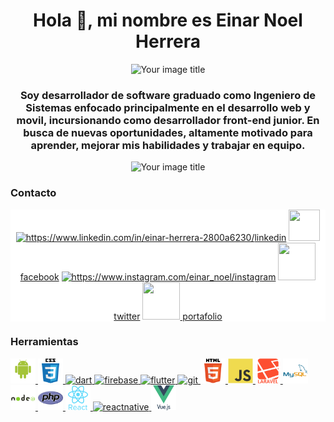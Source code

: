 <h1 align="center">Hola 👋, mi nombre es Einar Noel Herrera</h1>
<p align='center'><img src="https://lh3.googleusercontent.com/kxWEg3l1lDkGk0zAtpP9q7zxaf0nQcXQtttEaSnI1b54pO196eCAs_b9OZN5EwdKBDSBHNtJSYZdZB-IwdY4d9XVw3NsIDtb88LkNDNj5TU3caFrjvw9Tvmn1-htq8e_tXNzg3i_AP1oB4AL5LQfXA_zRC5g9wb09NeZAfAk-1Jgvez9sDYoreSZWiKamquzCibWDV3fZ7EEQy19B9YFUFeq5HCSvH1EtL4IZO5Kpm6kPtIz_h5fSYJfGz39S_O1Gk1wQ4M8fHp3UjttBxaPdP-bkObJ_BWQLK1GZUFbqYCaYx0vg8MnQzQd-95hOOjx1hheyRf1N5L1YLa5VDwhuiMU0qgMfqTc1jtAh63fPB0O7y5iNLeXLyLQYcRRT2i-mKCptdVTOpZZL1gFHWtSeGE1Kkp2Yr8uczHeB_zrr2SlHOece1waioimnPBTcMrA0IDPEqt6hpi7dXa3Bcph269ZwWwj9swnK4M5hGJqLdWNQe8kyt4rneZVaFmD6G3wS7pYTvieOU8bmBtI_BCRJgn-T8XGz2Sd01ZpFaEhOr_3Fe28au5_bzs7cqT9aQgpLwpK1DNcnr2sXYeTXjIXMiUlalEyltoFhziGucN66DVCyPgowIv2o9-rkbZMiTY4JhyuJc043_ieDQoBlqdV3rOQhUjKkviQqYhc9mQ_WTcvyD0WzCAsAeVXO1gsUb_ElG5QZJtPrHuHf32czW5gtdOZEali0muVp83u35Gc9lFrrKXW0WuLy0DDnJrR9A=s640-no?authuser=0" alt="Your image title" width="250"/></p>

<h3 align="center" >Soy desarrollador de software graduado como Ingeniero de Sistemas enfocado principalmente en el desarrollo web y movil, incursionando como desarrollador front-end junior. En busca de nuevas oportunidades, altamente motivado para aprender, mejorar mis habilidades y trabajar en equipo.</h3>

<p align='center' ><img src="https://lh3.googleusercontent.com/pw/AM-JKLWv5g4On6d7lG2gEcpJFqYUIaC38OgD2EsZZlz1kefAGKlvKSkGOvxNwMx6BPsLaBDTn-XYvz8n61okCDjizUMExYGSTfgj85zc9q80lj4GOJ8sIDuiMCU6X5kjQcMUQJiLsrJSG-wBlavLKNyvundA=s640-no?authuser=0" alt="Your image title" width="250"/></p>

<h3 align="left">Contacto</h3>

<p align="center" style='background:white'>
<a href="https://linkedin.com/in/https://www.linkedin.com/in/einar-herrera-2800a6230/" target="blank"><img  src="https://lh3.googleusercontent.com/pw/AM-JKLU8bDwy3Oks4zVZ7Jv90adI-osRhZsw9C-UnAZmj-ThjUqiRmK3AVAy4KRP7DxI5dFjcm5nFfpHiOa5r5H0_FhpAMvb11GrRdREjDEclDJ94fo5tR5BG53fV0LjzHvkXDHEoho9mckiAbyRHTi3PrAb=s640-no?authuser=0" alt="https://www.linkedin.com/in/einar-herrera-2800a6230/"  height="60" width="60" />linkedin</a>
<a href="https://fb.com/https://www.facebook.com/profile.php?id=100079000389792" target="blank"><img src="https://lh3.googleusercontent.com/pw/AM-JKLWIrS9vGu91yqytbV9WRmeYBijFAbagwI9ekRI3DBcGQXp6O-39gs4TBYAbeY4ZT8mGmLfFbpVMrwFZPy0WnDdgo-Xfg_vwJzOL9fDJCSByNojr1QwSFdTAuiCEBcTLdkWAw2AEKl0aE0E9bBJr_kL8=s640-no?authuser=0" height="50" width="50" />facebook</a>
<a href="https://instagram.com/https://www.instagram.com/einar_noel/" target="blank"><img  src="https://lh3.googleusercontent.com/pw/AM-JKLXr9wu0CNnQ0engvSxGuoxSBgQdhMjUBvfVdr4xkvha3Y5iwANkH2K_JJeFYjoypOcpNBrn7MV5fs5pSfPsZWJH64wphZlkTDpfFcNutR11koyxLG46-qVnx3iWZ4rkQZ5i41u1M1YIFiSLW_LzLpPD=s640-no?authuser=0" alt="https://www.instagram.com/einar_noel/" height="60" width="60" />instagram</a>
<a href="https://twitter.com/noedev001" target="blank"><img  src="https://lh3.googleusercontent.com/pw/AM-JKLWLZ7NlQs98DcZ_wDoSnqhRyP7Jsde6NT-qSQVlRWpo4qpd8N0WcVCrNfV_YcGAfj-3NQGgoHoexPdX3HY_C9MK_TcdxyR9Ktm6yMISvPYvFxSfIJmcPej5ACMLPLwMANtmhi8hk26lco0t4-T_sjCm=s640-no?authuser=0"  height="60" width="60" />twitter</a>
<a href="https://noedev001.github.io" target="blank"><img  src="https://lh3.googleusercontent.com/XUbktQjttIafxfKiW1EDKzBZCLji18pdc8-T66BP48WUeIlApmzC2K9hycc_RnXSA6FWfQkSZIUMCJO5kObYqgqiuu0dqwQZqXfeJyEbQmNuHW-aM39uK8QbJGOv-1U9M8HKL_7u4aCog6geX2rMoau_W1J6nVNUtIi37tMUqseCV1WfOmvvMNJnhD_2rfiecqxiVX7dh7PK_8T5mrLpfybPrf2tKzstPDstJ59jmuuzH1qHF3hSwQ-hPVMBcKBRU71paPmcUwoAk2XlGOUu_g6LWLQLU9UnD2hJKri9pxLCpxdLlJk-qegHjiYNzLs9jGHDhW6mqVbTIx_UdJEeY1cMNh3y2shl6t8MreGePxOriIiqQADGufiV1t2KEcTvSINlDvRp_BzpxxlafmROgRDbFkoduf0LewOXRwMam8j9tYYF3HrT2xhpKc39ceGIHEXXOskaHZ0L-VtlA6O_AKS2w6LuQIcDu4QUn0g-gmR-j08Tq0wI3QnrmvFC2rtU0lfvpuqOycqjMGWiXdo2DZkNOGJZcAWIpHyyxGOxayKBM-PpOO_IyYDVNy-imMVQ8nRl-6L_NeZQZgn5jvgrHBLcKHBpb8hNQADyw-x9NlR-AAwPwhPqMr8aOvl4T2ARmxBcEwwiIyHozPjWgblI36MlLduXPMs20bkCoR07Hs2lQl1bdQBKxs2Bch5voB7UZKSMiPareoc2x_v59UsmtezBx2YbQQZAACDGtdhAA4Wrm9tQ3h9N5F90YdyF2w=s640-no?authuser=0" height="60" width="60" /> portafolio</a> 
</p>
<h3 align="left">Herramientas</h3>
<p align="left"> <a href="https://developer.android.com" target="_blank" rel="noreferrer"> <img src="https://raw.githubusercontent.com/devicons/devicon/master/icons/android/android-original-wordmark.svg" alt="android" width="40" height="40"/> </a> <a href="https://www.w3schools.com/css/" target="_blank" rel="noreferrer"> <img src="https://raw.githubusercontent.com/devicons/devicon/master/icons/css3/css3-original-wordmark.svg" alt="css3" width="40" height="40"/> </a> <a href="https://dart.dev" target="_blank" rel="noreferrer"> <img src="https://www.vectorlogo.zone/logos/dartlang/dartlang-icon.svg" alt="dart" width="40" height="40"/> </a> <a href="https://firebase.google.com/" target="_blank" rel="noreferrer"> <img src="https://www.vectorlogo.zone/logos/firebase/firebase-icon.svg" alt="firebase" width="40" height="40"/> </a> <a href="https://flutter.dev" target="_blank" rel="noreferrer"> <img src="https://www.vectorlogo.zone/logos/flutterio/flutterio-icon.svg" alt="flutter" width="40" height="40"/> </a> <a href="https://git-scm.com/" target="_blank" rel="noreferrer"> <img src="https://www.vectorlogo.zone/logos/git-scm/git-scm-icon.svg" alt="git" width="40" height="40"/> </a> <a href="https://www.w3.org/html/" target="_blank" rel="noreferrer"> <img src="https://raw.githubusercontent.com/devicons/devicon/master/icons/html5/html5-original-wordmark.svg" alt="html5" width="40" height="40"/> </a> <a href="https://developer.mozilla.org/en-US/docs/Web/JavaScript" target="_blank" rel="noreferrer"> <img src="https://raw.githubusercontent.com/devicons/devicon/master/icons/javascript/javascript-original.svg" alt="javascript" width="40" height="40"/> </a> <a href="https://laravel.com/" target="_blank" rel="noreferrer"> <img src="https://raw.githubusercontent.com/devicons/devicon/master/icons/laravel/laravel-plain-wordmark.svg" alt="laravel" width="40" height="40"/> </a> <a href="https://www.mysql.com/" target="_blank" rel="noreferrer"> <img src="https://raw.githubusercontent.com/devicons/devicon/master/icons/mysql/mysql-original-wordmark.svg" alt="mysql" width="40" height="40"/> </a> <a href="https://nodejs.org" target="_blank" rel="noreferrer"> <img src="https://raw.githubusercontent.com/devicons/devicon/master/icons/nodejs/nodejs-original-wordmark.svg" alt="nodejs" width="40" height="40"/> </a> <a href="https://www.php.net" target="_blank" rel="noreferrer"> <img src="https://raw.githubusercontent.com/devicons/devicon/master/icons/php/php-original.svg" alt="php" width="40" height="40"/> </a> <a href="https://reactjs.org/" target="_blank" rel="noreferrer"> <img src="https://raw.githubusercontent.com/devicons/devicon/master/icons/react/react-original-wordmark.svg" alt="react" width="40" height="40"/> </a> <a href="https://reactnative.dev/" target="_blank" rel="noreferrer"> <img src="https://reactnative.dev/img/header_logo.svg" alt="reactnative" width="40" height="40"/> </a> <a href="https://vuejs.org/" target="_blank" rel="noreferrer"> <img src="https://raw.githubusercontent.com/devicons/devicon/master/icons/vuejs/vuejs-original-wordmark.svg" alt="vuejs" width="40" height="40"/> </a> </p>
</p>
